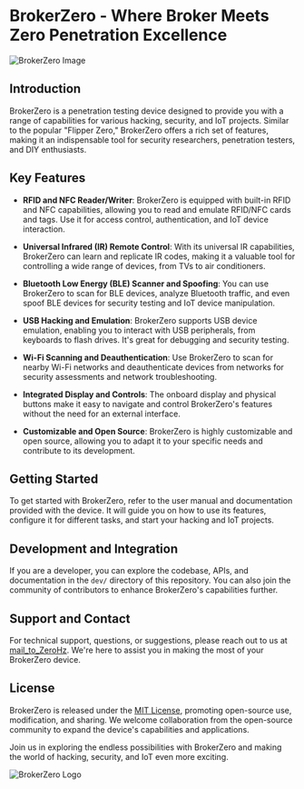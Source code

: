 # BrokerZero - Where Broker Meets Zero Penetration Excellence

![BrokerZero Image](images/brokerzero.png)

## Introduction

BrokerZero is a penetration testing device designed to provide you with a range of capabilities for various hacking, security, and IoT projects. Similar to the popular "Flipper Zero," BrokerZero offers a rich set of features, making it an indispensable tool for security researchers, penetration testers, and DIY enthusiasts.

## Key Features

- **RFID and NFC Reader/Writer**: BrokerZero is equipped with built-in RFID and NFC capabilities, allowing you to read and emulate RFID/NFC cards and tags. Use it for access control, authentication, and IoT device interaction.

- **Universal Infrared (IR) Remote Control**: With its universal IR capabilities, BrokerZero can learn and replicate IR codes, making it a valuable tool for controlling a wide range of devices, from TVs to air conditioners.

- **Bluetooth Low Energy (BLE) Scanner and Spoofing**: You can use BrokerZero to scan for BLE devices, analyze Bluetooth traffic, and even spoof BLE devices for security testing and IoT device manipulation.

- **USB Hacking and Emulation**: BrokerZero supports USB device emulation, enabling you to interact with USB peripherals, from keyboards to flash drives. It's great for debugging and security testing.

- **Wi-Fi Scanning and Deauthentication**: Use BrokerZero to scan for nearby Wi-Fi networks and deauthenticate devices from networks for security assessments and network troubleshooting.

- **Integrated Display and Controls**: The onboard display and physical buttons make it easy to navigate and control BrokerZero's features without the need for an external interface.

- **Customizable and Open Source**: BrokerZero is highly customizable and open source, allowing you to adapt it to your specific needs and contribute to its development.

## Getting Started

To get started with BrokerZero, refer to the user manual and documentation provided with the device. It will guide you on how to use its features, configure it for different tasks, and start your hacking and IoT projects.

## Development and Integration

If you are a developer, you can explore the codebase, APIs, and documentation in the `dev/` directory of this repository. You can also join the community of contributors to enhance BrokerZero's capabilities further.

## Support and Contact

For technical support, questions, or suggestions, please reach out to us at [mail_to_ZeroHz](mailto:rakibhasan01316980149@gmail.com). We're here to assist you in making the most of your BrokerZero device.

## License

BrokerZero is released under the [MIT License](LICENSE), promoting open-source use, modification, and sharing. We welcome collaboration from the open-source community to expand the device's capabilities and applications.

Join us in exploring the endless possibilities with BrokerZero and making the world of hacking, security, and IoT even more exciting.

![BrokerZero Logo](images/brokerzero-logo.png)
